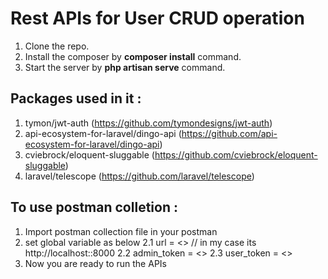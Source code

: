 # Rest APIs for User CRUD operation

1. Clone the repo.
2. Install the composer by **composer install** command.
3. Start the server by **php artisan serve** command.

## Packages used in it :

1. tymon/jwt-auth (https://github.com/tymondesigns/jwt-auth)
2. api-ecosystem-for-laravel/dingo-api (https://github.com/api-ecosystem-for-laravel/dingo-api)
3. cviebrock/eloquent-sluggable (https://github.com/cviebrock/eloquent-sluggable)
4. laravel/telescope (https://github.com/laravel/telescope)

## To use postman colletion :

1. Import postman collection file in your postman
2. set global variable as below
	2.1 url = <<server url>> // in my case its http://localhost::8000
	2.2 admin_token = <<admin token>>
	2.3 user_token = <<user token>>
3. Now you are ready to run the APIs